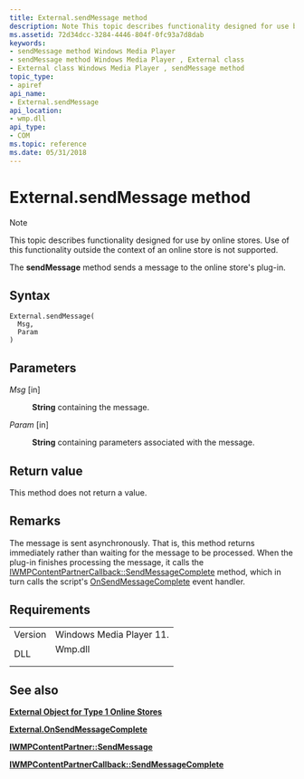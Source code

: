 ```yaml
---
title: External.sendMessage method
description: Note This topic describes functionality designed for use by online stores. Use of this functionality outside the context of an online store is not supported. The sendMessage method sends a message to the online store's plug-in.
ms.assetid: 72d34dcc-3284-4446-804f-0fc93a7d8dab
keywords:
- sendMessage method Windows Media Player
- sendMessage method Windows Media Player , External class
- External class Windows Media Player , sendMessage method
topic_type:
- apiref
api_name:
- External.sendMessage
api_location:
- wmp.dll
api_type:
- COM
ms.topic: reference
ms.date: 05/31/2018
---
```


# External.sendMessage method

> [!Note]  
> This topic describes functionality designed for use by online stores. Use of this functionality outside the context of an online store is not supported.

 

The **sendMessage** method sends a message to the online store's plug-in.

## Syntax


```JScript
External.sendMessage(
  Msg,
  Param
)
```



## Parameters

<dl> <dt>

*Msg* \[in\]
</dt> <dd>

**String** containing the message.

</dd> <dt>

*Param* \[in\]
</dt> <dd>

**String** containing parameters associated with the message.

</dd> </dl>

## Return value

This method does not return a value.

## Remarks

The message is sent asynchronously. That is, this method returns immediately rather than waiting for the message to be processed. When the plug-in finishes processing the message, it calls the [IWMPContentPartnerCallback::SendMessageComplete](/previous-versions/windows/desktop/api/contentpartner/nf-contentpartner-iwmpcontentpartnercallback-sendmessagecomplete) method, which in turn calls the script's [OnSendMessageComplete](external-onsendmessagecomplete-event.md) event handler.

## Requirements



|                    |                                                                                    |
|--------------------|------------------------------------------------------------------------------------|
| Version<br/> | Windows Media Player 11.<br/>                                                |
| DLL<br/>     | <dl> <dt>Wmp.dll</dt> </dl> |



## See also

<dl> <dt>

[**External Object for Type 1 Online Stores**](external-object-for-type-1-online-stores.md)
</dt> <dt>

[**External.OnSendMessageComplete**](external-onsendmessagecomplete-event.md)
</dt> <dt>

[**IWMPContentPartner::SendMessage**](/previous-versions/windows/desktop/api/contentpartner/nf-contentpartner-iwmpcontentpartner-sendmessage)
</dt> <dt>

[**IWMPContentPartnerCallback::SendMessageComplete**](/previous-versions/windows/desktop/api/contentpartner/nf-contentpartner-iwmpcontentpartnercallback-sendmessagecomplete)
</dt> </dl>

 

 





